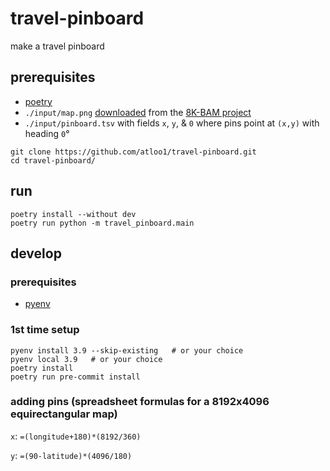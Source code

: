# travel-pinboard
make a travel pinboard

## prerequisites
- [poetry](https://python-poetry.org/docs/#installing-with-pipx)
- `./input/map.png` [downloaded](https://drive.google.com/drive/folders/1dQKogx8fkdZk7-pvOS2jz5OdCEysO1km) from the [8K-BAM project](https://www.alternatehistory.com/forum/threads/the-xk-bam-map-series.441440/)
- `./input/pinboard.tsv` with fields `x`, `y`, & `0` where pins point at `(x,y)` with heading `0`°

```
git clone https://github.com/atloo1/travel-pinboard.git
cd travel-pinboard/
```

## run
```
poetry install --without dev
poetry run python -m travel_pinboard.main
```

## develop
### prerequisites
- [pyenv](https://github.com/pyenv/pyenv?tab=readme-ov-file#installation)
### 1st time setup
```
pyenv install 3.9 --skip-existing   # or your choice
pyenv local 3.9   # or your choice
poetry install
poetry run pre-commit install
```
### adding pins (spreadsheet formulas for a 8192x4096 equirectangular map)
`x`:  `=(longitude+180)*(8192/360)`

`y`: `=(90-latitude)*(4096/180)`
